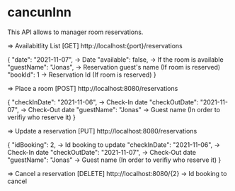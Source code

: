 # cancunInn

This API allows to manager room reservations.

=> Availabitlity List
[GET] http://localhost:{port}/reservations

{
    "date": "2021-11-07", -> Date
    "available": false, -> If the room is available
    "guestName": "Jonas", -> Reservation guest's name (If room is reserved)
    "bookId": 1 -> Reservation Id (If room is reserved)
}
    
 => Place a room
[POST] http://localhost:8080/reservations

{
	"checkInDate": "2021-11-06", -> Check-In date
	"checkOutDate": "2021-11-07", -> Check-Out date
	"guestName": "Jonas" -> Guest name (In order to verifiy who reserve it)
}


 => Update a reservation
[PUT] http://localhost:8080/reservations

{
  "idBooking": 2, -> Id booking to update
	"checkInDate": "2021-11-06", -> Check-In date
	"checkOutDate": "2021-11-07", -> Check-Out date
	"guestName": "Jonas" -> Guest name (In order to verifiy who reserve it)
}

=> Cancel a reservation
[DELETE] http://localhost:8080/{2} -> Id booking to cancel

